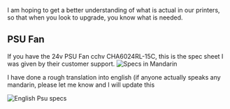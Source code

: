 I am hoping to get a better understanding of what is actual in our printers, so that when you look to upgrade, you know what is needed.
## PSU Fan
If you have the 24v PSU Fan cchv CHA6024RL-15C, this is the spec sheet I was given by their customer support. 
![Specs in Mandarin](https://github.com/conway220/Ender-3-V2-Neo-Setup/blob/main/Printer_Part_Images/Fans/specs/mandarin_psu_specs.jpg)

I have done a rough translation into english (if anyone actually speaks any mandarin, please let me know and I will update this

![English Psu specs](https://github.com/conway220/Ender-3-V2-Neo-Setup/blob/main/Printer_Part_Images/Fans/specs/psu_fan_specs_english.PNG)